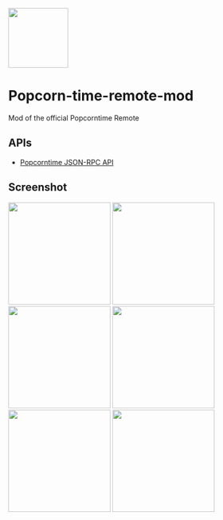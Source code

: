 <a target="_blank" href="http://stephaneadamgarnier.com/Popcorntime"><img src="http://stephaneadamgarnier.com/Popcorntime/assets/img/icons/icon.png" align="" height="120" width="120" ></a>

# Popcorn-time-remote-mod

Mod of the official Popcorntime Remote

## APIs

* [Popcorntime JSON-RPC API](https://git.popcorntime.io/popcorntime/desktop/blob/master/docs/json-rpc-api.md)

     
## Screenshot
<img src="http://www.stephaneadamgarnier.com/Popcorntime/assets/screenshots/screenshot1.PNG" width="205">
<img src="http://www.stephaneadamgarnier.com/Popcorntime/assets/screenshots/screenshot2.PNG" width="205">
<img src="http://www.stephaneadamgarnier.com/Popcorntime/assets/screenshots/screenshot3.PNG" width="205">
<img src="http://www.stephaneadamgarnier.com/Popcorntime/assets/screenshots/screenshot4.PNG" width="205">
<img src="http://www.stephaneadamgarnier.com/Popcorntime/assets/screenshots/screenshot5.PNG" width="205">
<img src="http://www.stephaneadamgarnier.com/Popcorntime/assets/screenshots/screenshot6.PNG" width="205">
